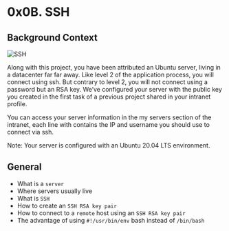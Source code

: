 # 0x0B. SSH

## Background Context
![SSH](https://s3.amazonaws.com/intranet-projects-files/holbertonschool-sysadmin_devops/244/zPVRKhPsUP5lK.gif)

Along with this project, you have been attributed an Ubuntu server, living in a datacenter far far away. Like level 2 of the application process, you will connect using ssh. But contrary to level 2, you will not connect using a password but an RSA key. We’ve configured your server with the public key you created in the first task of a previous project shared in your intranet profile.

You can access your server information in the my servers section of the intranet, each line with contains the IP and username you should use to connect via ssh.


Note: Your server is configured with an Ubuntu 20.04 LTS environment.

## General
* What is a `server`
* Where servers usually live
* What is `SSH`
* How to create an `SSH RSA key pair`
* How to connect to a `remote` host using an `SSH RSA key pair`
* The advantage of using `#!/usr/bin/env` bash instead of `/bin/bash`
